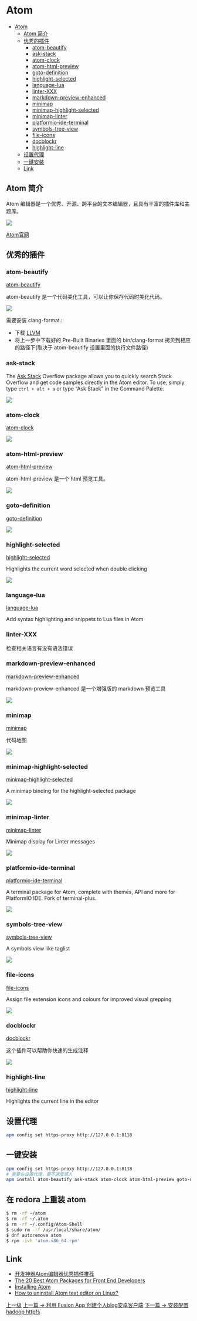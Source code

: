 # Atom


<!-- @import "[TOC]" {cmd="toc" depthFrom=1 depthTo=6 orderedList=false} -->
<!-- code_chunk_output -->

* [Atom](#atom)
	* [Atom 简介](#atom-简介)
	* [优秀的插件](#优秀的插件)
		* [atom-beautify](#atom-beautify)
		* [ask-stack](#ask-stack)
		* [atom-clock](#atom-clock)
		* [atom-html-preview](#atom-html-preview)
		* [goto-definition](#goto-definition)
		* [highlight-selected](#highlight-selected)
		* [language-lua](#language-lua)
		* [linter-XXX](#linter-xxx)
		* [markdown-preview-enhanced](#markdown-preview-enhanced)
		* [minimap](#minimap)
		* [minimap-highlight-selected](#minimap-highlight-selected)
		* [minimap-linter](#minimap-linter)
		* [platformio-ide-terminal](#platformio-ide-terminal)
		* [symbols-tree-view](#symbols-tree-view)
		* [file-icons](#file-icons)
		* [docblockr](#docblockr)
		* [highlight-line](#highlight-line)
	* [设置代理](#设置代理)
	* [一键安装](#一键安装)
	* [Link](#link)

<!-- /code_chunk_output -->

## Atom 简介

Atom 编辑器是一个优秀、开源、跨平台的文本编辑器，且具有丰富的插件库和主题库。

![](../images/atom_201801291701_1.png)

[Atom官网](https://atom.io/)

## 优秀的插件

### atom-beautify

[atom-beautify](https://atom.io/packages/atom-beautify)

atom-beautify 是一个代码美化工具，可以让你保存代码时美化代码。

![](../images/atom_201801291701_2.png)

需要安装 clang-format :
* 下载 [LLVM](http://releases.llvm.org/download.html)
* 将上一步中下载好的 Pre-Built Binaries 里面的 bin/clang-format 拷贝到相应的路径下(取决于 atom-beautify 设置里面的执行文件路径)

### ask-stack

The [Ask Stack](https://atom.io/packages/ask-stack) Overflow package allows you to quickly search Stack Overflow and get code samples directly in the Atom editor. To use, simply type ```ctrl + alt + a``` or type “Ask Stack” in the Command Palette.

![](https://i.github-camo.com/8498f81330c46a879f51af467c8b7fba808f87c6/68747470733a2f2f692e696d6775722e636f6d2f796e5a6c4f41542e676966)


### atom-clock
[atom-clock](https://atom.io/packages/atom-clock)

![](../images/atom_201801291701_3.png)

### atom-html-preview

[atom-html-preview](https://atom.io/packages/atom-html-preview)

atom-html-preview 是一个 html 预览工具。

![](../images/atom_201801291701_4.png)

### goto-definition

[goto-definition](https://atom.io/packages/goto-definition)

![](../images/atom_201801291701_5.png)

### highlight-selected

[highlight-selected](https://atom.io/packages/highlight-selected)

Highlights the current word selected when double clicking

![](../images/atom_201801291701_6.png)

### language-lua

[language-lua](https://atom.io/packages/language-lua)

Add syntax highlighting and snippets to Lua files in Atom

### linter-XXX

检查相关语言有没有语法错误

### markdown-preview-enhanced

[markdown-preview-enhanced](https://atom.io/packages/markdown-preview-enhanced)

markdown-preview-enhanced 是一个增强版的 markdown 预览工具

![](../images/atom_201801292325_1.png)

### minimap

[minimap](https://atom.io/packages/minimap)

代码地图

![](../images/atom_201801292325_2.png)

### minimap-highlight-selected

[minimap-highlight-selected](https://atom.io/packages/minimap-highlight-selected)

A minimap binding for the highlight-selected package

![](../images/atom_201801292325_3.png)

### minimap-linter

[minimap-linter](https://atom.io/packages/minimap-linter)

Minimap display for Linter messages

![](../images/atom_201801292325_4.png)

### platformio-ide-terminal

[platformio-ide-terminal](https://atom.io/packages/platformio-ide-terminal)

A terminal package for Atom, complete with themes, API and more for PlatformIO IDE. Fork of terminal-plus.


![](../images/atom_201801292325_5.png)

### symbols-tree-view

[symbols-tree-view](https://atom.io/packages/symbols-tree-view)

A symbols view like taglist

![](../images/atom_201801292325_6.png)

### file-icons

[file-icons](https://atom.io/packages/file-icons)

Assign file extension icons and colours for improved visual grepping

![](../images/atom_201801292325_7.png)

### docblockr

[docblockr](https://atom.io/packages/docblockr)

这个插件可以帮助你快速的生成注释

![](https://i.github-camo.com/385ca4340ba6b85306558d78ecb87e136024985b/68747470733a2f2f7261772e67697468756275736572636f6e74656e742e636f6d2f4e696b68696c4b616c6967652f646f63626c6f636b722f6d61737465722f7265736f75726365732f6c6f6e672d617267732e676966)

### highlight-line

[highlight-line ](https://atom.io/packages/highlight-line)

Highlights the current line in the editor

## 设置代理

```sh
apm config set https-proxy http://127.0.0.1:8118
```
## 一键安装
```sh
apm config set https-proxy http://127.0.0.1:8118
# 需要先设置代理，要不速度感人
apm install atom-beautify ask-stack atom-clock atom-html-preview goto-definition highlight-selected markdown-preview-enhanced minimap minimap-highlight-selected minimap-linter platformio-ide-terminal symbols-tree-view file-icons docblockr highlight-line
```

## 在 redora 上重装 atom
```sh
$ rm -rf ~/atom
$ rm -rf ~/.atom
$ rm -rf ~/.config/Atom-Shell
$ sudo rm -rf /usr/local/share/atom/
$ dnf autoremove atom
$ rpm -ivh 'atom.x86_64.rpm'
```

## Link

* [开发神器Atom编辑器优秀插件推荐](https://blog.wangjunfeng.com/archives/647)
* [The 20 Best Atom Packages for Front End Developers](https://www.shopify.com/partners/blog/best-atom-packages-2017)
* [Installing Atom](https://flight-manual.atom.io/getting-started/sections/installing-atom/)
* [How to uninstall Atom text editor on Linux?](https://stackoverflow.com/questions/23621181/how-to-uninstall-atom-text-editor-on-linux)


[上一级](README.md)
[上一篇 -> 利用 Fusion App 创建个人blog安卓客户端](UseFusionAppCreateBlogApp.md)
[下一篇 -> 安装配置hadoop httpfs](config_hadoop_httpfs.md)
